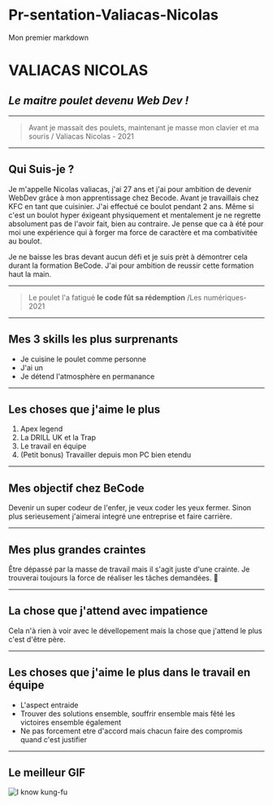 # Pr-sentation-Valiacas-Nicolas
Mon premier markdown
# VALIACAS NICOLAS
***Le maitre poulet devenu Web Dev !***
--------------
------------------------------------------------------------------------------------------
> Avant je massait des poulets, maintenant je masse mon clavier et ma souris / Valiacas Nicolas - 2021
------------------------------------------------------------------------------------------

## Qui Suis-je ?

Je m'appelle Nicolas valiacas, j'ai 27 ans et j'ai pour ambition de devenir WebDev grâce à mon apprentissage chez Becode. Avant je travaillais chez KFC en tant que cuisinier. J'ai effectué ce boulot pendant 2 ans. Même si c'est un boulot hyper éxigeant physiquement et mentalement je ne regrette absolument pas de l'avoir fait, bien au contraire. Je pense que ca à été pour moi une expérience qui à forger ma force de caractère et ma combativitée au boulot. 

Je ne baisse les bras devant aucun défi et je suis prèt à démontrer cela durant la formation BeCode. J'ai pour ambition de reussir cette formation haut la main.

------------------------------------------------------------------------------------------
> Le poulet l'a fatigué  **le code fût sa rédemption** /Les numériques- 2021
------------------------------------------------------------------------------------------

 ## Mes 3 skills les plus surprenants 

* Je cuisine le poulet comme personne
* J'ai un 
* Je détend l'atmosphère en permanance 

------------------------------------------------------------------------------------------

## Les choses que j'aime le plus 

1. Apex legend
2. La DRILL UK et la Trap
3. Le travail en équipe 
4. (Petit bonus) Travailler depuis mon PC bien etendu

------------------------------------------------------------------------------------------

## Mes objectif chez BeCode 

Devenir un super codeur de l'enfer, je veux coder les yeux fermer. Sinon plus serieusement j'aimerai integré une entreprise et faire carrière.

------------------------------------------------------------------------------------------

## Mes plus grandes craintes 

Être dépassé par la masse de travail mais il s'agit juste d'une crainte. Je trouverai toujours la force de réaliser les tâches demandées. 🤨

------------------------------------------------------------------------------------------

## La chose que j'attend avec impatience 

Cela n'à rien à voir avec le dévellopement mais la chose que j'attend le plus c'est d'être père. 

------------------------------------------------------------------------------------------

## Les choses que j'aime le plus dans le travail en équipe 

- L'aspect entraide 
- Trouver des solutions ensemble, souffrir ensemble mais fêté les victoires ensemble également
- Ne pas forcement etre d'accord mais chacun faire des compromis quand c'est justifier 

------------------------------------------------------------------------------------------

## Le meilleur GIF 

![I know kung-fu ](morpheus-genjiro.gif) 